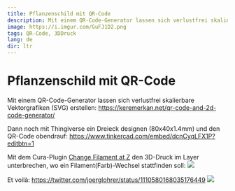 ```yaml
---
title: Pflanzenschild mit QR-Code
description: Mit einem QR-Code-Generator lassen sich verlustfrei skalierbare Vektorgrafiken (SVG) erstellen 
image: https://i.imgur.com/GuFJ1D2.png
tags: QR-Code, 3DDruck
lang: de
dir: ltr
---
```



# Pflanzenschild mit QR-Code
Mit einem QR-Code-Generator lassen sich verlustfrei skalierbare Vektorgrafiken (SVG) erstellen:
<https://keremerkan.net/qr-code-and-2d-code-generator/>

Dann noch mit Thingiverse ein Dreieck designen (80x40x1.4mm) und den QR-Code obendrauf:
https://www.tinkercad.com/embed/dcnCyqLFX1P?editbtn=1

Mit dem Cura-Plugin [Change Filament at Z](https://www.thingiverse.com/thing:2077884/#files) den 3D-Druck im Layer unterbrechen, wo ein Filament(Farb)-Wechsel stattfinden soll:
![](https://i.imgur.com/GuFJ1D2.png)

Et voilà:
https://twitter.com/joerglohrer/status/1110580168035176449
![](https://pbs.twimg.com/media/D2l2IupWwAID-gp?format=jpg&name=medium)

